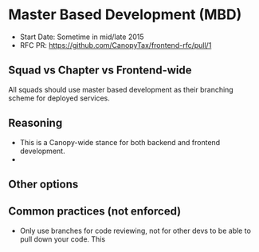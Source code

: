 # Master Based Development (MBD)
- Start Date: Sometime in mid/late 2015
- RFC PR: https://github.com/CanopyTax/frontend-rfc/pull/1

## Squad vs Chapter vs Frontend-wide
All squads should use master based development as their branching scheme for deployed services.

## Reasoning
- This is a Canopy-wide stance for both backend and frontend development.
- 

## Other options

## Common practices (not enforced)
- Only use branches for code reviewing, not for other devs to be able to pull down your code.
  This 
